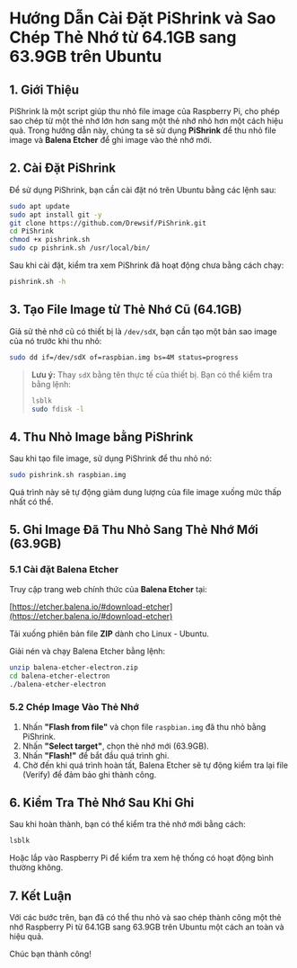 # Hướng Dẫn Cài Đặt PiShrink và Sao Chép Thẻ Nhớ từ 64.1GB sang 63.9GB trên Ubuntu

## 1. Giới Thiệu
PiShrink là một script giúp thu nhỏ file image của Raspberry Pi, cho phép sao chép từ một thẻ nhớ lớn hơn sang một thẻ nhớ nhỏ hơn một cách hiệu quả. Trong hướng dẫn này, chúng ta sẽ sử dụng **PiShrink** để thu nhỏ file image và **Balena Etcher** để ghi image vào thẻ nhớ mới.

## 2. Cài Đặt PiShrink
Để sử dụng PiShrink, bạn cần cài đặt nó trên Ubuntu bằng các lệnh sau:

```bash
sudo apt update
sudo apt install git -y
git clone https://github.com/Drewsif/PiShrink.git
cd PiShrink
chmod +x pishrink.sh
sudo cp pishrink.sh /usr/local/bin/
```

Sau khi cài đặt, kiểm tra xem PiShrink đã hoạt động chưa bằng cách chạy:

```bash
pishrink.sh -h
```

## 3. Tạo File Image từ Thẻ Nhớ Cũ (64.1GB)
Giả sử thẻ nhớ cũ có thiết bị là `/dev/sdX`, bạn cần tạo một bản sao image của nó trước khi thu nhỏ:

```bash
sudo dd if=/dev/sdX of=raspbian.img bs=4M status=progress
```

> **Lưu ý:** Thay `sdX` bằng tên thực tế của thiết bị. Bạn có thể kiểm tra bằng lệnh:
>
> ```bash
> lsblk
> sudo fdisk -l
> ```

## 4. Thu Nhỏ Image bằng PiShrink
Sau khi tạo file image, sử dụng PiShrink để thu nhỏ nó:

```bash
sudo pishrink.sh raspbian.img
```

Quá trình này sẽ tự động giảm dung lượng của file image xuống mức thấp nhất có thể.

## 5. Ghi Image Đã Thu Nhỏ Sang Thẻ Nhớ Mới (63.9GB)
### 5.1 Cài đặt Balena Etcher
Truy cập trang web chính thức của **Balena Etcher** tại:

[https://etcher.balena.io/#download-etcher](https://etcher.balena.io/#download-etcher)

Tải xuống phiên bản file **ZIP** dành cho Linux - Ubuntu.

Giải nén và chạy Balena Etcher bằng lệnh:

```bash
unzip balena-etcher-electron.zip
cd balena-etcher-electron
./balena-etcher-electron
```

### 5.2 Chép Image Vào Thẻ Nhớ
1. Nhấn **"Flash from file"** và chọn file `raspbian.img` đã thu nhỏ bằng PiShrink.
2. Nhấn **"Select target"**, chọn thẻ nhớ mới (63.9GB).
3. Nhấn **"Flash!"** để bắt đầu quá trình ghi.
4. Chờ đến khi quá trình hoàn tất, Balena Etcher sẽ tự động kiểm tra lại file (Verify) để đảm bảo ghi thành công.

## 6. Kiểm Tra Thẻ Nhớ Sau Khi Ghi
Sau khi hoàn thành, bạn có thể kiểm tra thẻ nhớ mới bằng cách:

```bash
lsblk
```

Hoặc lắp vào Raspberry Pi để kiểm tra xem hệ thống có hoạt động bình thường không.

## 7. Kết Luận
Với các bước trên, bạn đã có thể thu nhỏ và sao chép thành công một thẻ nhớ Raspberry Pi từ 64.1GB sang 63.9GB trên Ubuntu một cách an toàn và hiệu quả.

Chúc bạn thành công!

